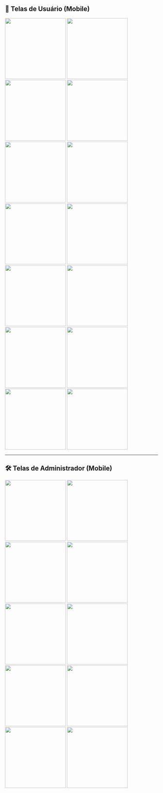 ## 👤 Telas de Usuário (Mobile)


  <img src="docs/prototypes/MobU1.png" width="200"/>
  <img src="docs/prototypes/MobU2.png" width="200"/>
  <img src="docs/prototypes/MobU3.png" width="200"/>


  <img src="docs/prototypes/MobU4.png" width="200"/>
  <img src="docs/prototypes/MobU5.png" width="200"/>
  <img src="docs/prototypes/MobU6.png" width="200"/>


  <img src="docs/prototypes/MobU7.png" width="200"/>
  <img src="docs/prototypes/MobU8.png" width="200"/>
  <img src="docs/prototypes/MobU9.png" width="200"/>



  <img src="docs/prototypes/MobU10.png" width="200"/>
  <img src="docs/prototypes/MobU11.png" width="200"/>
  <img src="docs/prototypes/MobU12.png" width="200"/>



  <img src="docs/prototypes/MobU13.png" width="200"/>
  <img src="docs/prototypes/MobU14.png" width="200"/>


---

## 🛠️ Telas de Administrador (Mobile)


  <img src="docs/prototypes/MobA1.png" width="200"/>
  <img src="docs/prototypes/MobA2.png" width="200"/>
  <img src="docs/prototypes/MobA3.png" width="200"/>



  <img src="docs/prototypes/MobA4.png" width="200"/>
  <img src="docs/prototypes/MobA5.png" width="200"/>
  <img src="docs/prototypes/MobA6.png" width="200"/>


  <img src="docs/prototypes/MobA7.png" width="200"/>
  <img src="docs/prototypes/MobA8.png" width="200"/>
  <img src="docs/prototypes/MobA9.png" width="200"/>



  <img src="docs/prototypes/MobA10.png" width="200"/>

